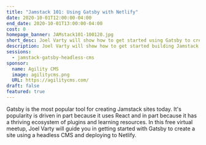 ```yaml
---
title: "Jamstack 101: Using Gatsby with Netlify"
date: 2020-10-01T12:00:00-04:00
end_date: 2020-10-01T13:00:00-04:00
cost: 0
homepage_banner: JAMstack101-100120.jpg
short_desc: Joel Varty will show how to get started using Gatsby to create blazing fast websites using the Jamstack.
description: Joel Varty will show how to get started building Jamstack websites using Gatsby connected to a headless CMS and deployed to Neltify.
sessions:
  - jamstack-gatsby-headless-cms
sponsor:
  name: Agility CMS
  image: agilitycms.png
  URL: https://agilitycms.com/
draft: false
featured: true
---
```


Gatsby is the most popular tool for creating Jamstack sites today. It's popularity is driven in part because it uses React and in part because it has a thriving ecosystem of plugins and learning resources. In this free virtual meetup, Joel Varty will guide you in getting started with Gatsby to create a site using a headless CMS and deploying to Netlify.
